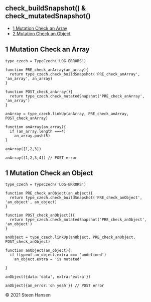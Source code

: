 
## check_buildSnapshot() & check_mutatedSnapshot()
  -  [1 Mutation Check an Array](#mutation-check-an-array) 
  -  [2 Mutation Check an Object](#mutation-check-an-object) 

## 1 Mutation Check an Array<a name="mutation-check-an-array"></a>
  
```
type_czech = TypeCzech('LOG-ERRORS')

function PRE_check_anArray(an_array){
  return type_czech.check_buildSnapshot('PRE_check_anArray', 'an_array', an_array)
}

function POST_check_anArray(){
  return type_czech.check_mutatedSnapshot('PRE_check_anArray', 'an_array')
}

anArray = type_czech.linkUp(anArray, PRE_check_anArray, POST_check_anArray) 

function anArray(an_array){
  if (an_array.length ===4)
    an_array.push(5)
}

anArray([1,2,3])

anArray([1,2,3,4]) // POST error

```
   
## 1 Mutation Check an Object<a name="mutation-check-an-object"></a>
  
```
type_czech = TypeCzech('LOG-ERRORS')

function PRE_check_anObject(an_object){
  return type_czech.check_buildSnapshot('PRE_check_anObject', 'an_object', an_object)
}

function POST_check_anObject(){
  return type_czech.check_mutatedSnapshot('PRE_check_anObject', 'an_object')
}

anObject = type_czech.linkUp(anObject, PRE_check_anObject, POST_check_anObject) 

function anObject(an_object){
  if (typeof an_object.extra === 'undefined')
    an_object.extra = 'is mutated'

}

anObject({data:'data', extra:'extra'})

anObject({an_error:'oh yeah'}) // POST error

```

&copy; 2021 Steen Hansen 
